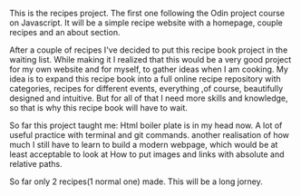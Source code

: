This is the recipes project. The first one following the Odin project course on Javascript. It will be a simple recipe website with a homepage, couple recipes and an about section.

After a couple of recipes I've decided to put this recipe book project in the waiting list. While making it I realized that this would be a very good project for my own website and for myself, to gather ideas when I am cooking. My idea is to expand this recipe book into a full online recipe repository with categories, recipes for different events, everything ,of course, beautifully designed and intuitive. But for all of that I need more skills and knowledge, so that is why this recipe book will have to wait.

So far this project taught me:
  Html boiler plate is in my head now.
  A lot of useful practice with terminal and git commands.
  another realisation of how much I still have to learn to build a modern webpage, which would be at least acceptable to look at
  How to put images and links with absolute and relative paths.

So far only 2 recipes(1 normal one) made.
This will be a long jorney.
